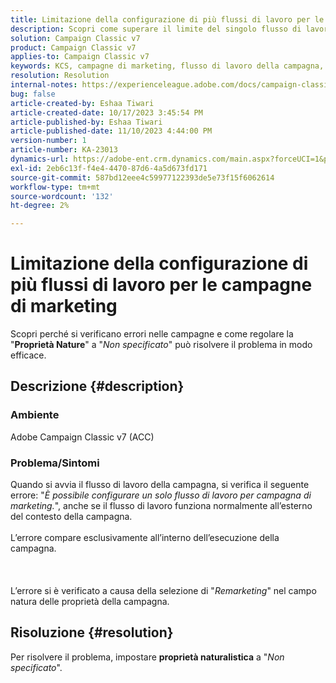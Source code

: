 ```yaml
---
title: Limitazione della configurazione di più flussi di lavoro per le campagne di marketing
description: Scopri come superare il limite del singolo flusso di lavoro nelle campagne di marketing.
solution: Campaign Classic v7
product: Campaign Classic v7
applies-to: Campaign Classic v7
keywords: KCS, campagne di marketing, flusso di lavoro della campagna, remarketing, campo Natura, ACC, Adobe Campaign Classic, risoluzione dei problemi
resolution: Resolution
internal-notes: https://experienceleague.adobe.com/docs/campaign-classic/using/orchestrating-campaigns/orchestrate-campaigns/marketing-campaign-templates.html?lang=en#general-configuration
bug: false
article-created-by: Eshaa Tiwari
article-created-date: 10/17/2023 3:45:54 PM
article-published-by: Eshaa Tiwari
article-published-date: 11/10/2023 4:44:00 PM
version-number: 1
article-number: KA-23013
dynamics-url: https://adobe-ent.crm.dynamics.com/main.aspx?forceUCI=1&pagetype=entityrecord&etn=knowledgearticle&id=b4942d3f-046d-ee11-8df0-6045bd006a22
exl-id: 2eb6c13f-f4e4-4470-87d6-4a5d673fd171
source-git-commit: 587bd12eee4c59977122393de5e73f15f6062614
workflow-type: tm+mt
source-wordcount: '132'
ht-degree: 2%

---
```


# Limitazione della configurazione di più flussi di lavoro per le campagne di marketing


Scopri perché si verificano errori nelle campagne e come regolare la &quot;<b>Proprietà Nature</b>&quot; a &quot;*Non specificato*&quot; può risolvere il problema in modo efficace.

## Descrizione {#description}


### Ambiente

Adobe Campaign Classic v7 (ACC)

### Problema/Sintomi

Quando si avvia il flusso di lavoro della campagna, si verifica il seguente errore: &quot;*È possibile configurare un solo flusso di lavoro per campagna di marketing.*&quot;, anche se il flusso di lavoro funziona normalmente all’esterno del contesto della campagna.
<br><br>L’errore compare esclusivamente all’interno dell’esecuzione della campagna.<br><br> <br><br>L’errore si è verificato a causa della selezione di &quot;*Remarketing*&quot; nel campo natura delle proprietà della campagna.<br>

## Risoluzione {#resolution}


Per risolvere il problema, impostare <b>proprietà naturalistica</b> a &quot;*Non specificato*&quot;.
